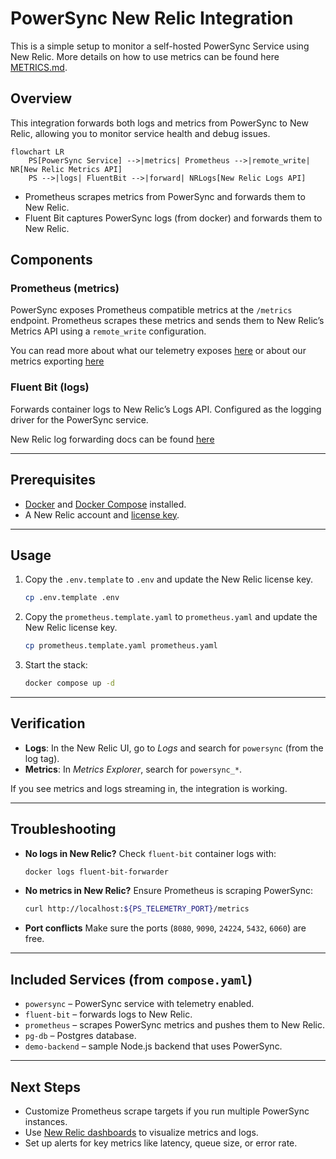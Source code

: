 # PowerSync New Relic Integration

This is a simple setup to monitor a self-hosted PowerSync Service using New Relic. More details on how to use metrics can be found here [METRICS.md](./METRICS.md).

## Overview

This integration forwards both logs and metrics from PowerSync to New Relic, allowing you to monitor service health and debug issues.

```mermaid
flowchart LR
    PS[PowerSync Service] -->|metrics| Prometheus -->|remote_write| NR[New Relic Metrics API]
    PS -->|logs| FluentBit -->|forward| NRLogs[New Relic Logs API]
```

- Prometheus scrapes metrics from PowerSync and forwards them to New Relic.
- Fluent Bit captures PowerSync logs (from docker) and forwards them to New Relic.

## Components

### Prometheus (metrics)

PowerSync exposes Prometheus compatible metrics at the `/metrics` endpoint.
Prometheus scrapes these metrics and sends them to New Relic’s Metrics API using a `remote_write` configuration.

You can read more about what our telemetry exposes [here](https://docs.powersync.com/self-hosting/lifecycle-maintenance/telemetry) or about our metrics exporting [here](https://docs.powersync.com/self-hosting/lifecycle-maintenance/metrics)

### Fluent Bit (logs)

Forwards container logs to New Relic’s Logs API.
Configured as the logging driver for the PowerSync service.

New Relic log forwarding docs can be found [here](https://docs.newrelic.com/docs/logs/forward-logs/enable-log-management-new-relic/)

---

## Prerequisites

- [Docker](https://docs.docker.com/get-docker/) and [Docker Compose](https://docs.docker.com/compose/install/) installed.
- A New Relic account and [license key](https://docs.newrelic.com/docs/apis/intro-apis/new-relic-api-keys/).

---

## Usage

1. Copy the `.env.template` to `.env` and update the New Relic license key.

   ```bash
   cp .env.template .env
   ```

2. Copy the `prometheus.template.yaml` to `prometheus.yaml` and update the New Relic license key.

   ```bash
   cp prometheus.template.yaml prometheus.yaml
   ```

3. Start the stack:

    ```bash
    docker compose up -d
    ```

---

## Verification

- **Logs**: In the New Relic UI, go to *Logs* and search for `powersync` (from the log tag).
- **Metrics**: In *Metrics Explorer*, search for `powersync_*`.

If you see metrics and logs streaming in, the integration is working.

---

## Troubleshooting

- **No logs in New Relic?**
  Check `fluent-bit` container logs with:

  ```bash
  docker logs fluent-bit-forwarder
  ```

- **No metrics in New Relic?**
  Ensure Prometheus is scraping PowerSync:

  ```bash
  curl http://localhost:${PS_TELEMETRY_PORT}/metrics
  ```

- **Port conflicts**
  Make sure the ports (`8080`, `9090`, `24224`, `5432`, `6060`) are free.

---

## Included Services (from `compose.yaml`)

- `powersync` – PowerSync service with telemetry enabled.
- `fluent-bit` – forwards logs to New Relic.
- `prometheus` – scrapes PowerSync metrics and pushes them to New Relic.
- `pg-db` – Postgres database.
- `demo-backend` – sample Node.js backend that uses PowerSync.

---

## Next Steps

- Customize Prometheus scrape targets if you run multiple PowerSync instances.
- Use [New Relic dashboards](https://docs.newrelic.com/docs/query-your-data/explore-data/dashboards/introduction-dashboards/) to visualize metrics and logs.
- Set up alerts for key metrics like latency, queue size, or error rate.
